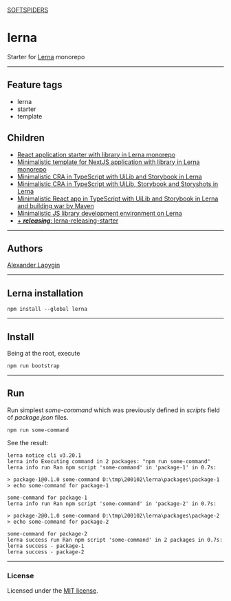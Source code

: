 [SOFTSPIDERS](https://github.com/softspiders/softspiders)

# lerna

Starter for [Lerna](https://lerna.js.org/) monorepo

---

## Feature tags

- lerna
- starter
- template

## Children
- [React application starter with library in Lerna monorepo](https://github.com/softspiders/lerna-react-lib-starter)
- [Minimalistic template for NextJS application with library in Lerna monorepo](https://github.com/softspiders/lerna-next-with-lib)
- [Minimalistic CRA in TypeScript with UiLib and Storybook in Lerna](https://github.com/softspiders/cra-ts-uilib-storybook-lerna)
- [Minimalistic CRA in TypeScript with UiLib, Storybook and Storyshots in Lerna](https://github.com/softspiders/cra-ts-uilib-storybook-storyshots-lerna)
- [Minimalistic React app in TypeScript with UiLib and Storybook in Lerna and building war by Maven](https://github.com/softspiders/cra-ts-uilib-storybook-lerna-mvn-war)
- [Minimalistic JS library development environment on Lerna](https://github.com/softspiders/lerna-lib-app-starter)
- [+ ***releasing***: lerna-releasing-starter](https://github.com/softspiders/lerna-releasing-starter)

---
## Authors

[Alexander Lapygin](https://github.com/AlexanderLapygin)

---

## Lerna installation

```
npm install --global lerna
```
---

## Install

Being at the root, execute

```
npm run bootstrap
```

---

## Run

Run simplest *some-command* which was previously defined in *scripts* field of *package.json* files.

```
npm run some-command
```

See the result:

```
lerna notice cli v3.20.1
lerna info Executing command in 2 packages: "npm run some-command"
lerna info run Ran npm script 'some-command' in 'package-1' in 0.7s:

> package-1@0.1.0 some-command D:\tmp\200102\lerna\packages\package-1
> echo some-command for package-1

some-command for package-1
lerna info run Ran npm script 'some-command' in 'package-2' in 0.7s:

> package-2@0.1.0 some-command D:\tmp\200102\lerna\packages\package-2
> echo some-command for package-2

some-command for package-2
lerna success run Ran npm script 'some-command' in 2 packages in 0.7s:
lerna success - package-1
lerna success - package-2

```
---

### License

Licensed under the [MIT license](./LICENSE). 

